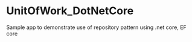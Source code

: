 # UnitOfWork_DotNetCore
Sample app to demonstrate use of repository pattern using .net core, EF core
